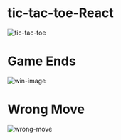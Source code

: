 # tic-tac-toe-React
![tic-tac-toe](https://github.com/Yashika24-U/tic-tac-toe-React/assets/97971705/5943fdd9-1b5c-47d9-a488-2b4ab811b0ff)
# Game Ends
![win-image](https://github.com/Yashika24-U/tic-tac-toe-React/assets/97971705/7991ca71-2abf-4171-a460-ac397225843a)
# Wrong Move
![wrong-move](https://github.com/Yashika24-U/tic-tac-toe-React/assets/97971705/17cf7a0c-609b-473b-aa76-73100e2f9069)


